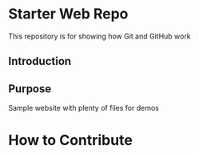 # Starter Web Repo

This repository is for showing how Git and GitHub work

## Introduction

## Purpose

Sample website with plenty of files for demos

# How to Contribute